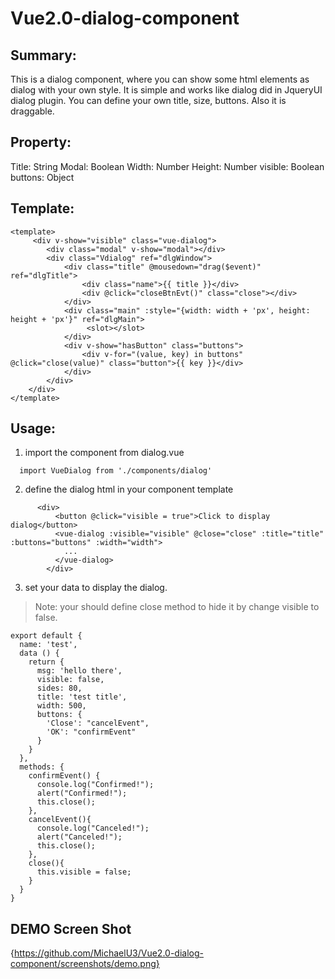 # Vue2.0-dialog-component

## Summary:

This is a dialog component, where you can show some html elements as dialog with your own style. 
It is simple and works like dialog did in JqueryUI dialog plugin.
You can define your own title, size, buttons. Also it is draggable.

## Property:

Title: String
Modal: Boolean
Width: Number
Height: Number
visible: Boolean
buttons: Object

## Template:

```
<template>
	 <div v-show="visible" class="vue-dialog">
	  	<div class="modal" v-show="modal"></div>
		<div class="Vdialog" ref="dlgWindow">
			<div class="title" @mousedown="drag($event)" ref="dlgTitle">
				<div class="name">{{ title }}</div>
				<div @click="closeBtnEvt()" class="close"></div>
			</div>
			<div class="main" :style="{width: width + 'px', height: height + 'px'}" ref="dlgMain">
				 <slot></slot>
			</div>
			<div v-show="hasButton" class="buttons">
				<div v-for="(value, key) in buttons" @click="close(value)" class="button">{{ key }}</div>
			</div>
		</div>
	</div>
</template>
```

## Usage:

1. import the component from dialog.vue

```
  import VueDialog from './components/dialog'
```

2. define the dialog html in your component template

```
      <div>
          <button @click="visible = true">Click to display dialog</button>
          <vue-dialog :visible="visible" @close="close" :title="title" :buttons="buttons" :width="width">
            ...
          </vue-dialog>
        </div>
```

3. set your data to display the dialog. 

> Note: your should define close method to hide it by change visible to false.

```
export default {
  name: 'test',
  data () {
    return {
      msg: 'hello there',
      visible: false,
      sides: 80,
      title: 'test title',
      width: 500,
      buttons: {
        'Close': "cancelEvent",
        'OK': "confirmEvent"
      }
    }
  },
  methods: {
    confirmEvent() {
      console.log("Confirmed!");
      alert("Confirmed!");
      this.close();
    },
    cancelEvent(){
      console.log("Canceled!"); 
      alert("Canceled!"); 
      this.close();
    },
    close(){
      this.visible = false;
    }
  }
}
```

## DEMO Screen Shot 

![](){https://github.com/MichaelU3/Vue2.0-dialog-component/screenshots/demo.png}

